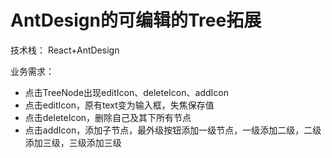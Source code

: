 # AntDesign的可编辑的Tree拓展


技术栈：
React+AntDesign

业务需求：
* 点击TreeNode出现editIcon、deleteIcon、addIcon
* 点击editIcon，原有text变为输入框，失焦保存值
* 点击deleteIcon，删除自己及其下所有节点
* 点击addIcon，添加子节点，最外级按钮添加一级节点，一级添加二级，二级添加三级，三级添加三级